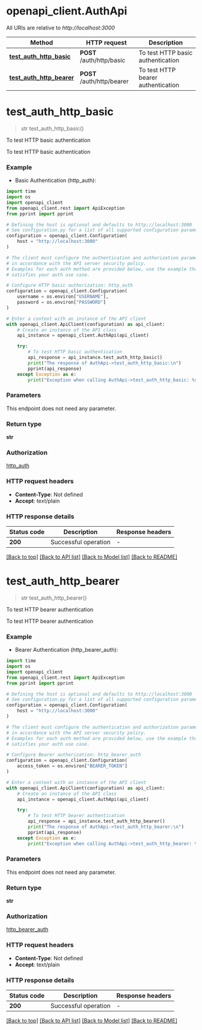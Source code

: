 # openapi_client.AuthApi

All URIs are relative to *http://localhost:3000*

Method | HTTP request | Description
------------- | ------------- | -------------
[**test_auth_http_basic**](AuthApi.md#test_auth_http_basic) | **POST** /auth/http/basic | To test HTTP basic authentication
[**test_auth_http_bearer**](AuthApi.md#test_auth_http_bearer) | **POST** /auth/http/bearer | To test HTTP bearer authentication


# **test_auth_http_basic**
> str test_auth_http_basic()

To test HTTP basic authentication

To test HTTP basic authentication

### Example

* Basic Authentication (http_auth):
```python
import time
import os
import openapi_client
from openapi_client.rest import ApiException
from pprint import pprint

# Defining the host is optional and defaults to http://localhost:3000
# See configuration.py for a list of all supported configuration parameters.
configuration = openapi_client.Configuration(
    host = "http://localhost:3000"
)

# The client must configure the authentication and authorization parameters
# in accordance with the API server security policy.
# Examples for each auth method are provided below, use the example that
# satisfies your auth use case.

# Configure HTTP basic authorization: http_auth
configuration = openapi_client.Configuration(
    username = os.environ["USERNAME"],
    password = os.environ["PASSWORD"]
)

# Enter a context with an instance of the API client
with openapi_client.ApiClient(configuration) as api_client:
    # Create an instance of the API class
    api_instance = openapi_client.AuthApi(api_client)

    try:
        # To test HTTP basic authentication
        api_response = api_instance.test_auth_http_basic()
        print("The response of AuthApi->test_auth_http_basic:\n")
        pprint(api_response)
    except Exception as e:
        print("Exception when calling AuthApi->test_auth_http_basic: %s\n" % e)
```



### Parameters
This endpoint does not need any parameter.

### Return type

**str**

### Authorization

[http_auth](../README.md#http_auth)

### HTTP request headers

 - **Content-Type**: Not defined
 - **Accept**: text/plain

### HTTP response details
| Status code | Description | Response headers |
|-------------|-------------|------------------|
**200** | Successful operation |  -  |

[[Back to top]](#) [[Back to API list]](../README.md#documentation-for-api-endpoints) [[Back to Model list]](../README.md#documentation-for-models) [[Back to README]](../README.md)

# **test_auth_http_bearer**
> str test_auth_http_bearer()

To test HTTP bearer authentication

To test HTTP bearer authentication

### Example

* Bearer Authentication (http_bearer_auth):
```python
import time
import os
import openapi_client
from openapi_client.rest import ApiException
from pprint import pprint

# Defining the host is optional and defaults to http://localhost:3000
# See configuration.py for a list of all supported configuration parameters.
configuration = openapi_client.Configuration(
    host = "http://localhost:3000"
)

# The client must configure the authentication and authorization parameters
# in accordance with the API server security policy.
# Examples for each auth method are provided below, use the example that
# satisfies your auth use case.

# Configure Bearer authorization: http_bearer_auth
configuration = openapi_client.Configuration(
    access_token = os.environ["BEARER_TOKEN"]
)

# Enter a context with an instance of the API client
with openapi_client.ApiClient(configuration) as api_client:
    # Create an instance of the API class
    api_instance = openapi_client.AuthApi(api_client)

    try:
        # To test HTTP bearer authentication
        api_response = api_instance.test_auth_http_bearer()
        print("The response of AuthApi->test_auth_http_bearer:\n")
        pprint(api_response)
    except Exception as e:
        print("Exception when calling AuthApi->test_auth_http_bearer: %s\n" % e)
```



### Parameters
This endpoint does not need any parameter.

### Return type

**str**

### Authorization

[http_bearer_auth](../README.md#http_bearer_auth)

### HTTP request headers

 - **Content-Type**: Not defined
 - **Accept**: text/plain

### HTTP response details
| Status code | Description | Response headers |
|-------------|-------------|------------------|
**200** | Successful operation |  -  |

[[Back to top]](#) [[Back to API list]](../README.md#documentation-for-api-endpoints) [[Back to Model list]](../README.md#documentation-for-models) [[Back to README]](../README.md)

